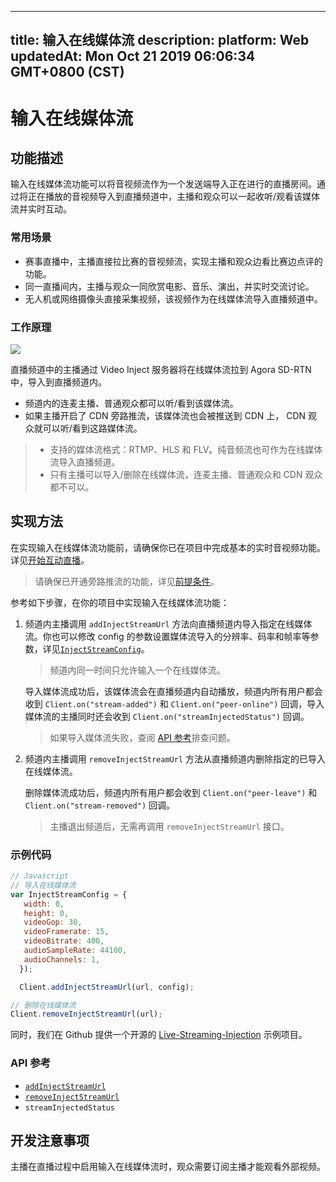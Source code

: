 
---
title: 输入在线媒体流
description: 
platform: Web
updatedAt: Mon Oct 21 2019 06:06:34 GMT+0800 (CST)
---
# 输入在线媒体流
## 功能描述
输入在线媒体流功能可以将音视频流作为一个发送端导入正在进行的直播房间。通过将正在播放的音视频导入到直播频道中，主播和观众可以一起收听/观看该媒体流并实时互动。

### 常用场景

- 赛事直播中，主播直接拉比赛的音视频流，实现主播和观众边看比赛边点评的功能。
- 同一直播间内，主播与观众一同欣赏电影、音乐、演出，并实时交流讨论。
- 无人机或网络摄像头直接采集视频，该视频作为在线媒体流导入直播频道中。

### 工作原理

![](https://web-cdn.agora.io/docs-files/1569397540228)

直播频道中的主播通过 Video Inject 服务器将在线媒体流拉到 Agora SD-RTN 中，导入到直播频道内。

- 频道内的连麦主播、普通观众都可以听/看到该媒体流。
- 如果主播开启了 CDN 旁路推流，该媒体流也会被推送到 CDN 上， CDN 观众就可以听/看到这路媒体流。

> - 支持的媒体流格式：RTMP、HLS 和 FLV。纯音频流也可作为在线媒体流导入直播频道。
> - 只有主播可以导入/删除在线媒体流，连麦主播、普通观众和 CDN 观众都不可以。

## 实现方法

在实现输入在线媒体流功能前，请确保你已在项目中完成基本的实时音视频功能。详见[开始互动直播](../../cn/Interactive%20Broadcast/start_live_web.md)。

> 请确保已开通旁路推流的功能，详见[前提条件](../../cn/Interactive%20Broadcast/cdn_streaming_web.md)。

参考如下步骤，在你的项目中实现输入在线媒体流功能：

1. 频道内主播调用 `addInjectStreamUrl` 方法向直播频道内导入指定在线媒体流。你也可以修改 config 的参数设置媒体流导入的分辨率、码率和帧率等参数，详见[`InjectStreamConfig`](https://docs.agora.io/cn/Interactive%20Broadcast/API%20Reference/web/interfaces/agorartc.injectstreamconfig.html)。

   > 频道内同一时间只允许输入一个在线媒体流。

   导入媒体流成功后，该媒体流会在直播频道内自动播放，频道内所有用户都会收到 `Client.on("stream-added")` 和 `Client.on("peer-online")` 回调，导入媒体流的主播同时还会收到 `Client.on("streamInjectedStatus")` 回调。

   > 如果导入媒体流失败，查阅 [API 参考](#api)排查问题。

2. 频道内主播调用 `removeInjectStreamUrl` 方法从直播频道内删除指定的已导入在线媒体流。

   删除媒体流成功后，频道内所有用户都会收到  `Client.on("peer-leave")` 和 `Client.on("stream-removed")` 回调。

   > 主播退出频道后，无需再调用 `removeInjectStreamUrl` 接口。



### 示例代码

```javascript
// Javascript
// 导入在线媒体流
var InjectStreamConfig = {
   width: 0,
   height: 0,
   videoGop: 30,
   videoFramerate: 15,
   videoBitrate: 400,
   audioSampleRate: 44100,
   audioChannels: 1,
  });

  Client.addInjectStreamUrl(url, config);

// 删除在线媒体流
Client.removeInjectStreamUrl(url);
```

同时，我们在 Github 提供一个开源的 [Live-Streaming-Injection](https://github.com/AgoraIO/Advanced-Interactive-Broadcasting/tree/master/Live-Streaming-Injection) 示例项目。

<a name="api"></a>
### API 参考

- [`addInjectStreamUrl`](https://docs.agora.io/cn/Interactive%20Broadcast/API%20Reference/web/interfaces/agorartc.client.html#addinjectstreamurl)
- [`removeInjectStreamUrl`](https://docs.agora.io/cn/Interactive%20Broadcast/API%20Reference/web/interfaces/agorartc.client.html#removeinjectstreamurl)
- `streamInjectedStatus`

## 开发注意事项

主播在直播过程中启用输入在线媒体流时，观众需要订阅主播才能观看外部视频。
